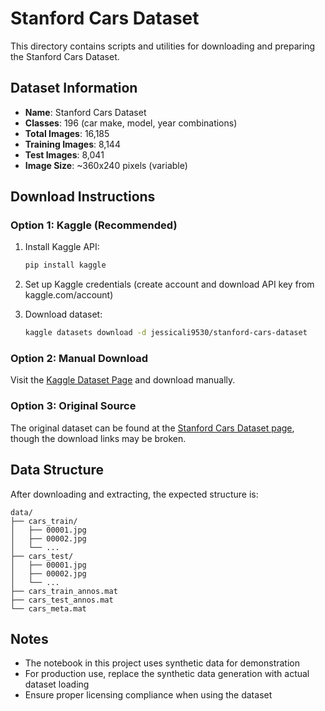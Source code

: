 # Stanford Cars Dataset

This directory contains scripts and utilities for downloading and preparing the Stanford Cars Dataset.

## Dataset Information

- **Name**: Stanford Cars Dataset
- **Classes**: 196 (car make, model, year combinations)
- **Total Images**: 16,185
- **Training Images**: 8,144
- **Test Images**: 8,041
- **Image Size**: ~360x240 pixels (variable)

## Download Instructions

### Option 1: Kaggle (Recommended)

1. Install Kaggle API:
   ```bash
   pip install kaggle
   ```

2. Set up Kaggle credentials (create account and download API key from kaggle.com/account)

3. Download dataset:
   ```bash
   kaggle datasets download -d jessicali9530/stanford-cars-dataset
   ```

### Option 2: Manual Download

Visit the [Kaggle Dataset Page](https://www.kaggle.com/datasets/jessicali9530/stanford-cars-dataset) and download manually.

### Option 3: Original Source

The original dataset can be found at the [Stanford Cars Dataset page](https://ai.stanford.edu/~jkrause/cars/car_dataset.html), though the download links may be broken.

## Data Structure

After downloading and extracting, the expected structure is:

```
data/
├── cars_train/
│   ├── 00001.jpg
│   ├── 00002.jpg
│   └── ...
├── cars_test/
│   ├── 00001.jpg
│   ├── 00002.jpg
│   └── ...
├── cars_train_annos.mat
├── cars_test_annos.mat
└── cars_meta.mat
```

## Notes

- The notebook in this project uses synthetic data for demonstration
- For production use, replace the synthetic data generation with actual dataset loading
- Ensure proper licensing compliance when using the dataset

